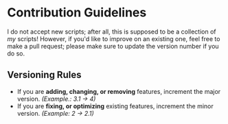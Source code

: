 # Contribution Guidelines
I do not accept new scripts; after all, this is supposed to be a collection of *my* scripts!
However, if you'd like to improve on an existing one, feel free to make a pull request; please make sure to update the version number if you do so.

## Versioning Rules
* If you are **adding, changing, or removing** features, increment the major version. *(Example.: 3.1 -> 4)*
* If you are **fixing, or optimizing** existing features, increment the minor version. *(Example: 2 -> 2.1)*
